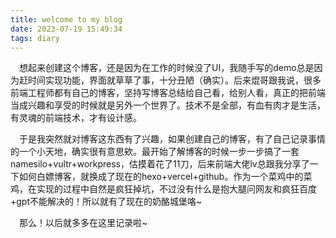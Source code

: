 ```yaml
---
title: welcome to my blog
date: 2023-07-19 15:49:34
tags: diary
---
```

&emsp;想起来创建这个博客，还是因为在工作的时候没了UI，我随手写的demo总是因为赶时间实现功能，界面就草草了事，十分丑陋（确实）。后来焜哥跟我说，很多前端工程师都有自己的博客，坚持写博客总结给自己看，给别人看，真正的把前端当成兴趣和享受的时候就是另外一个世界了。技术不是全部，有血有肉才是生活，有灵魂的前端技术，才有设计感。

&emsp;于是我突然就对博客这东西有了兴趣，如果创建自己的博客，有了自己记录事情的一个小天地，确实很有意思欸。最开始了解博客的时候一步一步搞了一套namesilo+vultr+workpress，估摸着花了11刀，后来前端大佬lv总跟我分享了一下如何白嫖博客，就换成了现在的hexo+vercel+github。作为一个菜鸡中的菜鸡，在实现的过程中自然是疯狂掉坑，不过没有什么是抱大腿问网友和疯狂百度+gpt不能解决的！所以就有了现在的奶酪城堡咯~

&emsp;那么！以后就多多在这里记录啦~

​	